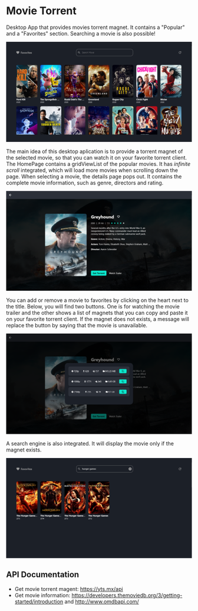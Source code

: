 # Movie Torrent

Desktop App that provides movies torrent magnet. It contains a "Popular" and a "Favorites" section. Searching a movie is also possible!

![alt text](https://github.com/LucasACH/flutter-movie-torrent/blob/master/screenshots/movie_torrent_1.PNG?raw=true)

The main idea of this desktop aplication is to provide a torrent magnet of the selected movie, so that you can watch it on your favorite torrent client. The HomePage contains a gridViewList of the popular movies. It has *infinite scroll* integrated, which will load more movies when scrolling down the page. When selecting a movie, the details page pops out. It contains the complete movie information, such as genre, directors and rating.

![alt text](https://github.com/LucasACH/flutter-movie-torrent/blob/master/screenshots/movie_torrent_3.PNG?raw=true)

You can add or remove a movie to favorites by clicking on the heart next to the title. Below, you will find two buttons. One is for watching the movie trailer and the other shows a list of magnets that you can copy and paste it on your favorite torrent client. If the magnet does not exists, a message will replace the button by saying that the movie is unavailable.

![alt text](https://github.com/LucasACH/flutter-movie-torrent/blob/master/screenshots/movie_torrent_4.PNG?raw=true)

A search engine is also integrated. It will display the movie only if the magnet exists.

![alt text](https://github.com/LucasACH/flutter-movie-torrent/blob/master/screenshots/movie_torrent_2.PNG?raw=true)


## API Documentation

- Get movie torrent magent: https://yts.mx/api
- Get movie information: https://developers.themoviedb.org/3/getting-started/introduction and http://www.omdbapi.com/




